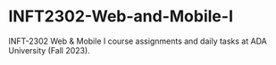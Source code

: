 # INFT2302-Web-and-Mobile-I
INFT-2302 Web &amp; Mobile I course assignments and daily tasks at ADA University (Fall 2023).
